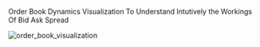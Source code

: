 Order Book Dynamics Visualization To Understand Intutively the Workings Of Bid Ask Spread


![order_book_visualization](https://github.com/user-attachments/assets/8e3f40cc-b03b-47db-919c-c5a7a32ff5a1)
